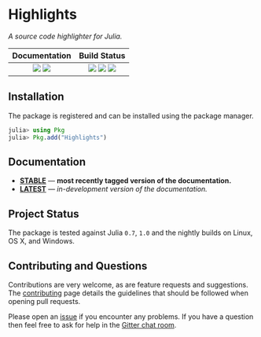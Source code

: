# Highlights

*A source code highlighter for Julia.*

| **Documentation**                                                               | **Build Status**                                                                                |
|:-------------------------------------------------------------------------------:|:-----------------------------------------------------------------------------------------------:|
| [![][docs-stable-img]][docs-stable-url] [![][docs-latest-img]][docs-latest-url] | [![][travis-img]][travis-url] [![][appveyor-img]][appveyor-url] [![][codecov-img]][codecov-url] |


## Installation

The package is registered and can be installed using the package manager.

```julia
julia> using Pkg
julia> Pkg.add("Highlights")
```

## Documentation

- [**STABLE**][docs-stable-url] &mdash; **most recently tagged version of the documentation.**
- [**LATEST**][docs-latest-url] &mdash; *in-development version of the documentation.*

## Project Status

The package is tested against Julia `0.7`, `1.0` and the nightly builds on Linux, OS X, and Windows.

## Contributing and Questions

Contributions are very welcome, as are feature requests and suggestions. The
[contributing][contrib-url] page details the guidelines that should be followed when opening
pull requests.

Please open an [issue][issues-url] if you encounter any problems. If you have a question
then feel free to ask for help in the [Gitter chat room][gitter-url].

[gitter-url]: https://gitter.im/juliadocs/users

[contrib-url]: https://juliadocs.github.io/Documenter.jl/latest/man/contributing/

[docs-latest-img]: https://img.shields.io/badge/docs-latest-blue.svg
[docs-latest-url]: https://juliadocs.github.io/Highlights.jl/latest

[docs-stable-img]: https://img.shields.io/badge/docs-stable-blue.svg
[docs-stable-url]: https://juliadocs.github.io/Highlights.jl/stable

[travis-img]: https://travis-ci.org/JuliaDocs/Highlights.jl.svg?branch=master
[travis-url]: https://travis-ci.org/JuliaDocs/Highlights.jl

[appveyor-img]: https://ci.appveyor.com/api/projects/status/qnphq3a8eph3o979/branch/master?svg=true
[appveyor-url]: https://ci.appveyor.com/project/MichaelHatherly/highlights-jl/branch/master

[codecov-img]: https://codecov.io/gh/JuliaDocs/Highlights.jl/branch/master/graph/badge.svg
[codecov-url]: https://codecov.io/gh/JuliaDocs/Highlights.jl

[issues-url]: https://github.com/JuliaDocs/Highlights.jl/issues
